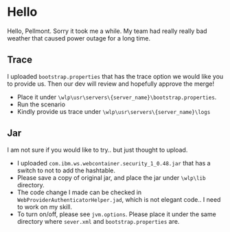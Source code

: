 # Hello
Hello, Pellmont. Sorry it took me a while.  My team had really really bad weather that caused power outage for a long time. 

## Trace 
I uploaded `bootstrap.properties` that has the trace option we would like you to provide us.
Then our dev will review and hopefully approve the merge! 
- Place it under `\wlp\usr\servers\{server_name}\bootstrap.properties`. 
- Run the scenario
- Kindly provide us trace under `\wlp\usr\servers\{server_name}\logs`

## Jar 
I am not sure if you would like to try.. but just thought to upload. 
- I uploaded `com.ibm.ws.webcontainer.security_1_0.48.jar` that has a switch to not to add the hashtable. 
- Please save a copy of original jar, and place the jar under `\wlp\lib` directory. 
- The code change I made can be checked in `WebProviderAuthenticatorHelper.jad`, which is not elegant code.. I need to work on my skill. 
- To turn on/off, please see `jvm.options`. Please place it under the same directory where `sever.xml` and `bootstrap.properties` are.  
